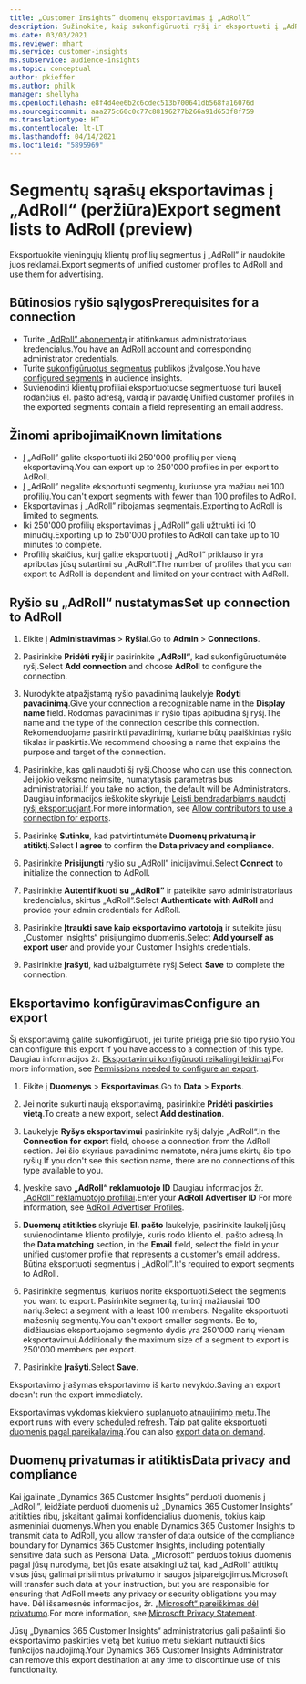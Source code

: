 ```yaml
---
title: „Customer Insights” duomenų eksportavimas į „AdRoll”
description: Sužinokite, kaip sukonfigūruoti ryšį ir eksportuoti į „AdRoll“.
ms.date: 03/03/2021
ms.reviewer: mhart
ms.service: customer-insights
ms.subservice: audience-insights
ms.topic: conceptual
author: pkieffer
ms.author: philk
manager: shellyha
ms.openlocfilehash: e8f4d4ee6b2c6cdec513b700641db568fa16076d
ms.sourcegitcommit: aaa275c60c0c77c88196277b266a91d653f8f759
ms.translationtype: HT
ms.contentlocale: lt-LT
ms.lasthandoff: 04/14/2021
ms.locfileid: "5895969"
---
```

# <a name="export-segment-lists-to-adroll-preview"></a><span data-ttu-id="1e2f5-103">Segmentų sąrašų eksportavimas į „AdRoll“ (peržiūra)</span><span class="sxs-lookup"><span data-stu-id="1e2f5-103">Export segment lists to AdRoll (preview)</span></span>

<span data-ttu-id="1e2f5-104">Eksportuokite vieningųjų klientų profilių segmentus į „AdRoll” ir naudokite juos reklamai.</span><span class="sxs-lookup"><span data-stu-id="1e2f5-104">Export segments of unified customer profiles to AdRoll and use them for advertising.</span></span> 

## <a name="prerequisites-for-a-connection"></a><span data-ttu-id="1e2f5-105">Būtinosios ryšio sąlygos</span><span class="sxs-lookup"><span data-stu-id="1e2f5-105">Prerequisites for a connection</span></span>

-   <span data-ttu-id="1e2f5-106">Turite [„AdRoll” abonementą](https://www.adroll.com/) ir atitinkamus administratoriaus kredencialus.</span><span class="sxs-lookup"><span data-stu-id="1e2f5-106">You have an [AdRoll account](https://www.adroll.com/) and corresponding administrator credentials.</span></span>
-   <span data-ttu-id="1e2f5-107">Turite [sukonfigūruotus segmentus](segments.md) publikos įžvalgose.</span><span class="sxs-lookup"><span data-stu-id="1e2f5-107">You have [configured segments](segments.md) in audience insights.</span></span>
-   <span data-ttu-id="1e2f5-108">Suvienodinti klientų profiliai eksportuotuose segmentuose turi laukelį rodančius el. pašto adresą, vardą ir pavardę.</span><span class="sxs-lookup"><span data-stu-id="1e2f5-108">Unified customer profiles in the exported segments contain a field representing an email address.</span></span>

## <a name="known-limitations"></a><span data-ttu-id="1e2f5-109">Žinomi apribojimai</span><span class="sxs-lookup"><span data-stu-id="1e2f5-109">Known limitations</span></span>

- <span data-ttu-id="1e2f5-110">Į „AdRoll” galite eksportuoti iki 250'000 profilių per vieną eksportavimą.</span><span class="sxs-lookup"><span data-stu-id="1e2f5-110">You can export up to 250'000 profiles in per export to AdRoll.</span></span>
- <span data-ttu-id="1e2f5-111">Į „AdRoll” negalite eksportuoti segmentų, kuriuose yra mažiau nei 100 profilių.</span><span class="sxs-lookup"><span data-stu-id="1e2f5-111">You can't export segments with fewer than 100 profiles to AdRoll.</span></span> 
- <span data-ttu-id="1e2f5-112">Eksportavimas į „AdRoll” ribojamas segmentais.</span><span class="sxs-lookup"><span data-stu-id="1e2f5-112">Exporting to AdRoll is limited to segments.</span></span>
- <span data-ttu-id="1e2f5-113">Iki 250'000 profilių eksportavimas į „AdRoll” gali užtrukti iki 10 minučių.</span><span class="sxs-lookup"><span data-stu-id="1e2f5-113">Exporting up to 250'000 profiles to AdRoll can take up to 10 minutes to complete.</span></span> 
- <span data-ttu-id="1e2f5-114">Profilių skaičius, kurį galite eksportuoti į „AdRoll“ priklauso ir yra apribotas jūsų sutartimi su „AdRoll“.</span><span class="sxs-lookup"><span data-stu-id="1e2f5-114">The number of profiles that you can export to AdRoll is dependent and limited on your contract with AdRoll.</span></span>

## <a name="set-up-connection-to-adroll"></a><span data-ttu-id="1e2f5-115">Ryšio su „AdRoll“ nustatymas</span><span class="sxs-lookup"><span data-stu-id="1e2f5-115">Set up connection to AdRoll</span></span>

1. <span data-ttu-id="1e2f5-116">Eikite į **Administravimas** > **Ryšiai**.</span><span class="sxs-lookup"><span data-stu-id="1e2f5-116">Go to **Admin** > **Connections**.</span></span>

1. <span data-ttu-id="1e2f5-117">Pasirinkite **Pridėti ryšį** ir pasirinkite **„AdRoll“**, kad sukonfigūruotumėte ryšį.</span><span class="sxs-lookup"><span data-stu-id="1e2f5-117">Select **Add connection** and choose **AdRoll** to configure the connection.</span></span>

1. <span data-ttu-id="1e2f5-118">Nurodykite atpažįstamą ryšio pavadinimą laukelyje **Rodyti pavadinimą**.</span><span class="sxs-lookup"><span data-stu-id="1e2f5-118">Give your connection a recognizable name in the **Display name** field.</span></span> <span data-ttu-id="1e2f5-119">Rodomas pavadinimas ir ryšio tipas apibūdina šį ryšį.</span><span class="sxs-lookup"><span data-stu-id="1e2f5-119">The name and the type of the connection describe this connection.</span></span> <span data-ttu-id="1e2f5-120">Rekomenduojame pasirinkti pavadinimą, kuriame būtų paaiškintas ryšio tikslas ir paskirtis.</span><span class="sxs-lookup"><span data-stu-id="1e2f5-120">We recommend choosing a name that explains the purpose and target of the connection.</span></span>

1. <span data-ttu-id="1e2f5-121">Pasirinkite, kas gali naudoti šį ryšį.</span><span class="sxs-lookup"><span data-stu-id="1e2f5-121">Choose who can use this connection.</span></span> <span data-ttu-id="1e2f5-122">Jei jokio veiksmo neimsite, numatytasis parametras bus administratoriai.</span><span class="sxs-lookup"><span data-stu-id="1e2f5-122">If you take no action, the default will be Administrators.</span></span> <span data-ttu-id="1e2f5-123">Daugiau informacijos ieškokite skyriuje [Leisti bendradarbiams naudoti ryšį eksportuojant](connections.md#allow-contributors-to-use-a-connection-for-exports).</span><span class="sxs-lookup"><span data-stu-id="1e2f5-123">For more information, see [Allow contributors to use a connection for exports](connections.md#allow-contributors-to-use-a-connection-for-exports).</span></span>

1. <span data-ttu-id="1e2f5-124">Pasirinkę **Sutinku**, kad patvirtintumėte **Duomenų privatumą ir atitiktį**.</span><span class="sxs-lookup"><span data-stu-id="1e2f5-124">Select **I agree** to confirm the **Data privacy and compliance**.</span></span>

1. <span data-ttu-id="1e2f5-125">Pasirinkite **Prisijungti** ryšio su „AdRoll” inicijavimui.</span><span class="sxs-lookup"><span data-stu-id="1e2f5-125">Select **Connect** to initialize the connection to AdRoll.</span></span>

1. <span data-ttu-id="1e2f5-126">Pasirinkite **Autentifikuoti su „AdRoll”** ir pateikite savo administratoriaus kredencialus, skirtus „AdRoll”.</span><span class="sxs-lookup"><span data-stu-id="1e2f5-126">Select **Authenticate with AdRoll** and provide your admin credentials for AdRoll.</span></span> 

1. <span data-ttu-id="1e2f5-127">Pasirinkite **Įtraukti save kaip eksportavimo vartotoją** ir suteikite jūsų „Customer Insights“ prisijungimo duomenis.</span><span class="sxs-lookup"><span data-stu-id="1e2f5-127">Select **Add yourself as export user** and provide your Customer Insights credentials.</span></span>

1. <span data-ttu-id="1e2f5-128">Pasirinkite **Įrašyti**, kad užbaigtumėte ryšį.</span><span class="sxs-lookup"><span data-stu-id="1e2f5-128">Select **Save** to complete the connection.</span></span>

## <a name="configure-an-export"></a><span data-ttu-id="1e2f5-129">Eksportavimo konfigūravimas</span><span class="sxs-lookup"><span data-stu-id="1e2f5-129">Configure an export</span></span>

<span data-ttu-id="1e2f5-130">Šį eksportavimą galite sukonfigūruoti, jei turite prieigą prie šio tipo ryšio.</span><span class="sxs-lookup"><span data-stu-id="1e2f5-130">You can configure this export if you have access to a connection of this type.</span></span> <span data-ttu-id="1e2f5-131">Daugiau informacijos žr. [Eksportavimui konfigūruoti reikalingi leidimai](export-destinations.md#set-up-a-new-export).</span><span class="sxs-lookup"><span data-stu-id="1e2f5-131">For more information, see [Permissions needed to configure an export](export-destinations.md#set-up-a-new-export).</span></span>

1. <span data-ttu-id="1e2f5-132">Eikite į **Duomenys** > **Eksportavimas**.</span><span class="sxs-lookup"><span data-stu-id="1e2f5-132">Go to **Data** > **Exports**.</span></span>

1. <span data-ttu-id="1e2f5-133">Jei norite sukurti naują eksportavimą, pasirinkite **Pridėti paskirties vietą**.</span><span class="sxs-lookup"><span data-stu-id="1e2f5-133">To create a new export, select **Add destination**.</span></span>

1. <span data-ttu-id="1e2f5-134">Laukelyje **Ryšys eksportavimui** pasirinkite ryšį dalyje „AdRoll“.</span><span class="sxs-lookup"><span data-stu-id="1e2f5-134">In the **Connection for export** field, choose a connection from the AdRoll section.</span></span> <span data-ttu-id="1e2f5-135">Jei šio skyriaus pavadinimo nematote, nėra jums skirtų šio tipo ryšių.</span><span class="sxs-lookup"><span data-stu-id="1e2f5-135">If you don't see this section name, there are no connections of this type available to you.</span></span>

1. <span data-ttu-id="1e2f5-136">Įveskite savo **„AdRoll“ reklamuotojo ID** Daugiau informacijos žr. [„AdRoll“ reklamuotojo profiliai](https://help.adroll.com/hc/articles/212011838-Advertiser-Profiles).</span><span class="sxs-lookup"><span data-stu-id="1e2f5-136">Enter your **AdRoll Advertiser ID** For more information, see [AdRoll Advertiser Profiles](https://help.adroll.com/hc/articles/212011838-Advertiser-Profiles).</span></span>

3. <span data-ttu-id="1e2f5-137">**Duomenų atitikties** skyriuje **El. pašto** laukelyje, pasirinkite laukelį jūsų suvienodintame kliento profilyje, kuris rodo kliento el. pašto adresą.</span><span class="sxs-lookup"><span data-stu-id="1e2f5-137">In the **Data matching** section, in the **Email** field, select the field in your unified customer profile that represents a customer's email address.</span></span> <span data-ttu-id="1e2f5-138">Būtina eksportuoti segmentus į „AdRoll”.</span><span class="sxs-lookup"><span data-stu-id="1e2f5-138">It's required to export segments to AdRoll.</span></span>

1. <span data-ttu-id="1e2f5-139">Pasirinkite segmentus, kuriuos norite eksportuoti.</span><span class="sxs-lookup"><span data-stu-id="1e2f5-139">Select the segments you want to export.</span></span> <span data-ttu-id="1e2f5-140">Pasirinkite segmentą, turintį mažiausiai 100 narių.</span><span class="sxs-lookup"><span data-stu-id="1e2f5-140">Select a segment with a least 100 members.</span></span> <span data-ttu-id="1e2f5-141">Negalite eksportuoti mažesnių segmentų.</span><span class="sxs-lookup"><span data-stu-id="1e2f5-141">You can't export smaller segments.</span></span> <span data-ttu-id="1e2f5-142">Be to, didžiausias eksportuojamo segmento dydis yra 250'000 narių vienam eksportavimui.</span><span class="sxs-lookup"><span data-stu-id="1e2f5-142">Additionally the maximum size of a segment to export is 250'000 members per export.</span></span> 

1. <span data-ttu-id="1e2f5-143">Pasirinkite **Įrašyti**.</span><span class="sxs-lookup"><span data-stu-id="1e2f5-143">Select **Save**.</span></span>

<span data-ttu-id="1e2f5-144">Eksportavimo įrašymas eksportavimo iš karto nevykdo.</span><span class="sxs-lookup"><span data-stu-id="1e2f5-144">Saving an export doesn't run the export immediately.</span></span>

<span data-ttu-id="1e2f5-145">Eksportavimas vykdomas kiekvieno [suplanuoto atnaujinimo metu](system.md#schedule-tab).</span><span class="sxs-lookup"><span data-stu-id="1e2f5-145">The export runs with every [scheduled refresh](system.md#schedule-tab).</span></span> <span data-ttu-id="1e2f5-146">Taip pat galite [eksportuoti duomenis pagal pareikalavimą](export-destinations.md#run-exports-on-demand).</span><span class="sxs-lookup"><span data-stu-id="1e2f5-146">You can also [export data on demand](export-destinations.md#run-exports-on-demand).</span></span> 


## <a name="data-privacy-and-compliance"></a><span data-ttu-id="1e2f5-147">Duomenų privatumas ir atitiktis</span><span class="sxs-lookup"><span data-stu-id="1e2f5-147">Data privacy and compliance</span></span>

<span data-ttu-id="1e2f5-148">Kai įgalinate „Dynamics 365 Customer Insights” perduoti duomenis į „AdRoll”, leidžiate perduoti duomenis už „Dynamics 365 Customer Insights” atitikties ribų, įskaitant galimai konfidencialius duomenis, tokius kaip asmeniniai duomenys.</span><span class="sxs-lookup"><span data-stu-id="1e2f5-148">When you enable Dynamics 365 Customer Insights to transmit data to AdRoll, you allow transfer of data outside of the compliance boundary for Dynamics 365 Customer Insights, including potentially sensitive data such as Personal Data.</span></span> <span data-ttu-id="1e2f5-149">„Microsoft“ perduos tokius duomenis pagal jūsų nurodymą, bet jūs esate atsakingi už tai, kad „AdRoll“ atitiktų visus jūsų galimai prisiimtus privatumo ir saugos įsipareigojimus.</span><span class="sxs-lookup"><span data-stu-id="1e2f5-149">Microsoft will transfer such data at your instruction, but you are responsible for ensuring that AdRoll meets any privacy or security obligations you may have.</span></span> <span data-ttu-id="1e2f5-150">Dėl išsamesnės informacijos, žr. [„Microsoft“ pareiškimas dėl privatumo](https://go.microsoft.com/fwlink/?linkid=396732).</span><span class="sxs-lookup"><span data-stu-id="1e2f5-150">For more information, see [Microsoft Privacy Statement](https://go.microsoft.com/fwlink/?linkid=396732).</span></span>

<span data-ttu-id="1e2f5-151">Jūsų „Dynamics 365 Customer Insights“ administratorius gali pašalinti šio eksportavimo paskirties vietą bet kuriuo metu siekiant nutraukti šios funkcijos naudojimą.</span><span class="sxs-lookup"><span data-stu-id="1e2f5-151">Your Dynamics 365 Customer Insights Administrator can remove this export destination at any time to discontinue use of this functionality.</span></span>
